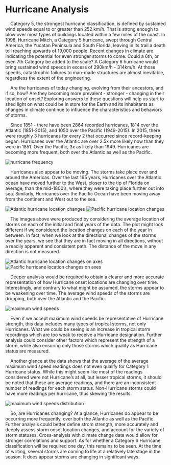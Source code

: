 # Hurricane Analysis

&nbsp;&nbsp;&nbsp;&nbsp;Category 5, the strongest hurricane classification, is defined by sustained wind speeds equal to or greater than 252 km/h.  That is strong enough to blow over most types of buildings located within a few miles of the coast.  In 1998, Hurricane Mitch, a Category 5 hurricane, swept through Central America, the Yucatan Peninsula and South Florida, leaving in its trail a death toll reaching upwards of 19,000 people.  Recent changes in climate are indicating the potential for even stronger storms to come.  Could a 6th, or even 7th Category be added to the scale?  A Category 6 hurricane would bring sustained wind speeds in excess of 290km/h - 314km/h.  At those speeds, catastrophic failures to man-made structures are almost inevitable, regardless the extent of the engineering.  

&nbsp;&nbsp;&nbsp;&nbsp;Are the hurricanes of today changing, evolving from their ancestors, and if so, how?  Are they becoming more prevalent - stronger - changing in their location of onset?  Exploring answers to these questions will help us start to shed light on what could be in store for the Earth and its inhabitants as changes in climate continue to influence the characteristics and behaviors of storms.

&nbsp;&nbsp;&nbsp;&nbsp;Since 1851 - there have been 2864 recorded hurricanes, 1814 over the Atlantic (1851-2015), and 1050 over the Pacific (1949-2015).  In 2015, there were roughly 3 hurricanes for every 2 that occurred since record-keeping began.  Hurricanes over the Atlantic are over 2.5x more likely now than they were in 1851.  Over the Pacific, 3x as likely than 1949.  Hurricanes are becoming more frequent, both over the Atlantic as well as the Pacific.

![hurricane frequency](https://i.ibb.co/VV0LHh8/atlantic-frequency.png "Hurricane Frequency")

&nbsp;&nbsp;&nbsp;&nbsp;Hurricanes also appear to be moving.  The storms take place over and around the Americas.  Over the last 165 years, Hurricanes over the Atlantic ocean have moved further to the West, closer to the tip of Florida on average, than the mid-1800’s, where they were taking place further out into sea.  Similarly, Hurricanes over the Pacific Ocean have been moving away from the continent and West out to the sea.
	
![Atlantic hurricane location changes](https://i.ibb.co/v4h4nDz/atlantic-onset.png "Atlantic hurricane change on axes")
![Pacific hurricane location changes](https://i.ibb.co/mFMqHMQ/pacific-onset.png "Pacific hurricane change on axes")

&nbsp;&nbsp;&nbsp;&nbsp;The images above were produced by considering the average location of storms on each of the initial and final years of the data.  The plot might look different if we considered the location changes on each of the year in between.  In fact, when we look at the directional changes of the storms over the years, we see that they are in fact moving in all directions, without a readily apparent and consistent path.  The distance of the move in any direction is not measured.

![Atlantic hurricane location changes on axes](https://i.ibb.co/qs1nT2N/atlantic-axes.png "Atlantic hurricane change on axes")
![Pacific hurricane location changes on axes](https://i.ibb.co/fx0tMg0/pacific-axes.png "Pacific hurricane change on axes")
	
&nbsp;&nbsp;&nbsp;&nbsp;Deeper analysis would be required to obtain a clearer and more accurate representation of how Hurricane onset locations are changing over time.	Interestingly, and contrary to what might be assumed, the storms appear to be weakening over time.  The average wind speeds of the storms are dropping, both over the Atlantic and the Pacific. 
	
![maximum wind speeds](https://i.ibb.co/T8L02VR/wind-speeds.png "Maximum wind speeds")

&nbsp;&nbsp;&nbsp;&nbsp;Even if we accept maximum wind speeds be representative of Hurricane strength, this data includes many types of tropical storms, not only Hurricanes. What we could be seeing is an increase in tropical storm recordings which are too weak to receive a Hurricane designation.  Further analysis could consider other factors which represent the strength of a storm, while also ensuring only those storms which qualify as Hurricane status are measured.
	
&nbsp;&nbsp;&nbsp;&nbsp;Another glance at the data shows that the average of the average maximum wind speed readings does not even qualify for Category 1 Hurricane status.  While this might seem like most of the readings considered were not Hurricane’s at all, but lesser tropical storms, it should be noted that these are average readings, and there are an inconsistent number of readings for each storm status.  Non-Hurricane storms could have more readings per hurricane, thus skewing the results.	

![maximum wind speeds distribution](https://i.ibb.co/J545C8w/max-wind-distribution.png "Maximum wind speeds distribution")
	
&nbsp;&nbsp;&nbsp;&nbsp;So, are Hurricanes changing?  At a glance, Hurricanes do appear to be occurring more frequently, over both the Atlantic as well as the Pacific.  Further analysis could better define strom strength, more accurately and deeply assess storm onset location changes, and account for the variety of storm statuses.  Cross-analysis with climate change data would allow for stronger correlations and support.  As for whether a Category 6 Hurricane classification will be required one day, this remains to be seen.  At the time of writing, several storms are coming to life at a relatively late stage in the season.  It does appear storms are changing in significant ways.
